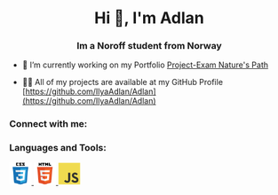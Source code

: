 <h1 align="center">Hi 👋, I'm Adlan</h1>
<h3 align="center">Im a Noroff student from Norway</h3>

- 🔭 I’m currently working on my Portfolio [Project-Exam Nature's Path](https://github.com/IlyaAdlan/project-exam-1-Adlan-Ilyasov)

- 👨‍💻 All of my projects are available at my GitHub Profile [https://github.com/IlyaAdlan/Adlan](https://github.com/IlyaAdlan/Adlan)

<h3 align="left">Connect with me:</h3>
<p align="left">
</p>

<h3 align="left">Languages and Tools:</h3>
<p align="left"> <a href="https://www.w3schools.com/css/" target="_blank" rel="noreferrer"> <img src="https://raw.githubusercontent.com/devicons/devicon/master/icons/css3/css3-original-wordmark.svg" alt="css3" width="40" height="40"/> </a> <a href="https://www.w3.org/html/" target="_blank" rel="noreferrer"> <img src="https://raw.githubusercontent.com/devicons/devicon/master/icons/html5/html5-original-wordmark.svg" alt="html5" width="40" height="40"/> </a> <a href="https://developer.mozilla.org/en-US/docs/Web/JavaScript" target="_blank" rel="noreferrer"> <img src="https://raw.githubusercontent.com/devicons/devicon/master/icons/javascript/javascript-original.svg" alt="javascript" width="40" height="40"/> </a> </p>
